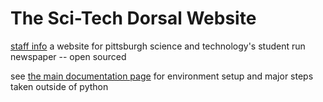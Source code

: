# The Sci-Tech Dorsal Website
[staff info](setup/staff-info.md)
a website for pittsburgh science and technology's student run newspaper -- open sourced

see [the main documentation page](docs/main.md) for environment setup and major steps taken outside of python
